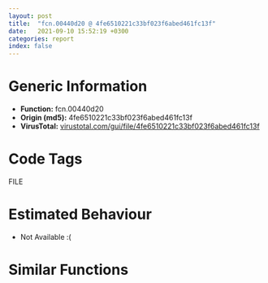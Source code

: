 ```yaml
---
layout: post
title:  "fcn.00440d20 @ 4fe6510221c33bf023f6abed461fc13f"
date:   2021-09-10 15:52:19 +0300
categories: report
index: false
---
```


# Generic Information
- **Function:** fcn.00440d20
- **Origin (md5):** 4fe6510221c33bf023f6abed461fc13f
- **VirusTotal:** [virustotal.com/gui/file/4fe6510221c33bf023f6abed461fc13f][virustotal_ref]

# Code Tags
<span class="tag" id="FILE">FILE</span>


# Estimated Behaviour
<ul><li class="bhv-desc" id="na">Not Available :(</li></ul>

# Similar Functions
<script type="text/javascript" src="https://www.gstatic.com/charts/loader.js"></script>
<script type="text/javascript">

    google.charts.load('current', {'packages':['corechart']});
    google.charts.setOnLoadCallback(drawChart);

    function drawChart() {
    var data = new google.visualization.DataTable();
        data.addColumn('number', 'X');
        data.addColumn('number', 'Y');
        data.addColumn({type: 'string', role: 'tooltip', 'p': {'html': true}});
        data.addColumn({'type': 'string', 'role': 'style'});
        
        data.addRows([
    [0, 0, '<b><a href="/report/fcn.00440d20@4fe6510221c33bf023f6abed461fc13f">fcn.00440d20</a><br>@4fe6510221c33bf023f6abed461fc13f</b><br>', 'point { fill-color: #e0440e; }'],

        ]);

    var options = {
        title: 'Similarity Plot',
        legend: 'none',
        colors: ['#dedbd9', '#e6693e', '#ec8f6e', '#f3b49f', '#f6c7b6'],
        tooltip: {isHtml: true, trigger: 'both'},
        explorer: {
        actions: ["dragToZoom", "rightClickToReset"],
        },
        chartArea: {
        width: '80%',
        height: '80%'
        },
        width: '100%',
        height: '100%'
    };

    var chart = new google.visualization.ScatterChart(document.getElementById('chart_div'));

    chart.draw(data, options);
    }
    
</script>


<div id="chart_div" style="width: 100%px; height: 100%;"></div>

# Disassembled Code
{% highlight nasm %}

sub esp, 0x20
push ebx
push ebp
mov ebp, dword[0x4c6400]
push esi
mov esi, ecx
push edi
mov ecx, ebp
mov dword[esp+0x18], ebp
call fcn.00413110
or eax, 0xffffffff
mov dword[esp+0x28], eax
mov dword[esp+0x2c], eax
mov eax, dword[0x4c28ec]
mov eax, dword[eax+0xf8]
and eax, 0x7fffffff
mov byte[esp+0x16], 0
mov byte[esp+0x1c], 0
mov dword[esp+0x24], eax
mov eax, esi
movzx ecx, word[eax]
cmp ecx, 0x20
je off.b82
cmp ecx, 9
jne off.b87
add eax, 2
jmp off.b69
cmp word[eax], 0x2a
jne 0x440e5b
movzx edi, word[eax+2]
lea esi, [eax+2]
test edi, 0xffffff80
jne off.b130
push 2
push edi
call fcn.0048df9e
add esp, 8
test eax, eax
je off.b130
and edi, 0xffffffdf
movzx eax, di
add eax, 0xffffffbd
cmp eax, 0x11
ja case.0x440db8.68
movzx ecx, byte[eax+0x4412e0]
jmp dword[ecx*4+0x4412cc]
mov byte[esp+0x1c], 1
jmp case.0x440db8.68
lea edi, [esi+2]
mov eax, edi
call fcn.0040d200
movzx edx, al
neg edx
sbb edx, edx
and edx, 6
add edx, 0xa
push edx
push 0
push edi
call fcn.0048e812
mov dword[esp+0x34], eax
add esp, 0xc
mov ebx, 0x4a352c
mov eax, esi
mov dword[esp+0x2c], edx
call fcn.004095d0
mov esi, eax
test esi, esi
je 0x44125d
sub esi, 2
jmp case.0x440db8.68
lea eax, [esi+2]
push eax
call fcn.0048dfe6
mov dword[esp+0x28], eax
add esp, 4
mov ebx, 0x4a352c
mov eax, esi
call fcn.004095d0
mov esi, eax
test esi, esi
je 0x441275
sub esi, 2
jmp case.0x440db8.68
mov byte[esp+0x16], 1
cmp word[esi], 0
je off.b67
add esi, 2
cmp word[esi], 0
je off.b67
add esi, 2
jmp off.b67
push 0
push 0x8000000
push 3
push 0
push 3
push 0x80000000
push esi
call dword[sym.imp.KERNEL32.dll_CreateFileW]
mov ebx, eax
cmp ebx, 0xffffffff
jne 0x440eb7
call dword[sym.imp.KERNEL32.dll_GetLastError]
mov ecx, dword[0x4c28ec]
cmp byte[ecx+0x104], 0
mov dword[ecx+0x30], eax
jne 0x4412ab
mov eax, dword[0x4c6cb4]
push 1
push 0
push 0xffffffffffffffff
push 0x4a331c
push eax
call fcn.00476680
pop edi
pop esi
pop ebp
pop ebx
add esp, 0x20
ret 4
mov ecx, ebx
call fcn.00474970
mov edi, eax
mov ecx, edi
and ecx, edx
cmp ecx, 0xffffffff
jne 0x440ef3
call dword[sym.imp.KERNEL32.dll_GetLastError]
mov edx, dword[0x4c28ec]
push ebx
mov dword[edx+0x30], eax
call dword[sym.imp.KERNEL32.dll_CloseHandle]
mov eax, dword[esp+0x34]
push eax
call fcn.00430510
pop edi
pop esi
pop ebp
pop ebx
add esp, 0x20
ret 4
mov eax, dword[esp+0x2c]
cmp edx, eax
jb 0x440f09
ja 0x440f03
cmp edi, dword[esp+0x28]
jbe 0x440f09
mov edi, dword[esp+0x28]
mov edx, eax
test edx, edx
jne 0x440f12
cmp edi, 0xfffffffd
jbe 0x440f31
mov ecx, dword[esp+0x34]
push 0x4ab02c
push 0
push str.Out_of_memory.
call fcn.0042df10
pop edi
pop esi
pop ebp
pop ebx
add esp, 0x20
ret 4
mov ecx, edi
or ecx, edx
jne 0x440f6b
push ebx
call dword[sym.imp.KERNEL32.dll_CloseHandle]
mov eax, dword[0x4c6cb4]
mov edx, dword[0x4c28ec]
push 1
push 0
push 0xffffffffffffffff
push 0x4a0900
push eax
mov dword[edx+0x30], 0
call fcn.00476680
pop edi
pop esi
pop ebp
pop ebx
add esp, 0x20
ret 4
cmp byte[esp+0x1c], 0
je 0x440fa2
mov al, byte[ebp+0x17]
test al, al
jne 0x440f7f
mov ecx, dword[ebp+0xc]
mov al, byte[ecx+0x17]
cmp al, 2
je 0x440fa2
push ebp
mov cl, 1
mov eax, edi
mov byte[esp+0x1b], 1
call fcn.0042f7e0
cmp eax, 1
jne 0x44100a
cmp byte[ebp+0x17], 0
jne 0x440fe0
mov esi, dword[ebp+0xc]
jmp 0x440fe2
lea edx, [edi+2]
push edx
mov byte[esp+0x1b], 0
call fcn.0048cdd4
mov esi, eax
add esp, 4
test esi, esi
jne 0x44102f
mov ecx, dword[esp+0x34]
push 0x4ab02c
push eax
push str.Out_of_memory.
call fcn.0042df10
push ebx
call dword[sym.imp.KERNEL32.dll_CloseHandle]
xor eax, eax
pop edi
pop esi
pop ebp
pop ebx
add esp, 0x20
ret 4
mov esi, ebp
test byte[esi+0x15], 8
je 0x440fef
mov eax, esi
call fcn.00401160
mov al, byte[esi+0x17]
cmp al, 1
jne 0x44101d
test byte[esi+0x15], 4
je 0x441003
mov eax, esi
call fcn.0042e780
mov esi, dword[esi+8]
test esi, esi
jne 0x44102f
push ebx
call dword[sym.imp.KERNEL32.dll_CloseHandle]
xor eax, eax
pop edi
pop esi
pop ebp
pop ebx
add esp, 0x20
ret 4
cmp al, 2
jne 0x44102a
call fcn.00401000
mov esi, eax
jmp 0x441006
mov esi, 0x4c85b8
push 0
lea eax, [esp+0x24]
push eax
push edi
push esi
push ebx
call dword[sym.imp.KERNEL32.dll_ReadFile]
mov ebp, eax
call dword[sym.imp.KERNEL32.dll_GetLastError]
mov ecx, dword[0x4c28ec]
push ebx
mov dword[ecx+0x30], eax
call dword[sym.imp.KERNEL32.dll_CloseHandle]
test ebp, ebp
je 0x441206
cmp byte[esp+0x1c], 0
jne 0x44118a
mov eax, dword[esp+0x20]
cmp eax, 3
jb 0x44109d
cmp byte[esi], 0xef
jne 0x44109d
cmp byte[esi+1], 0xbb
jne 0x44109d
cmp byte[esi+2], 0xbf
jne 0x44109d
mov edi, dword[esp+0x18]
add eax, 0xfffffffd
push eax
lea edx, [esi+3]
push edx
push edi
mov ebx, 0xfde9
call fcn.004771c0
jmp 0x4410cd
cmp eax, 2
jb 0x4410eb
cmp byte[esi], 0xff
jne 0x4410eb
cmp byte[esi+1], 0xfe
jne 0x4410eb
mov dl, 1
mov ecx, esi
test dl, dl
je 0x4410bb
lea ecx, [esi+2]
add eax, 0xfffffffe
mov edi, dword[esp+0x18]
push 0
push 1
shr eax, 1
push eax
push ecx
push edi
call fcn.00476680
test eax, eax
jne 0x4410d3
xor ebp, ebp
test esi, esi
je 0x4410e0
push esi
call fcn.0048e3af
add esp, 4
cmp byte[edi+0x17], 0
jne 0x441107
mov esi, dword[edi+0xc]
jmp 0x441109
mov ebx, dword[esp+0x24]
xor dl, dl
cmp ebx, 0x4b0
je 0x4410af
mov edi, dword[esp+0x18]
push eax
push esi
push edi
call fcn.004771c0
jmp 0x4410cd
mov esi, edi
test byte[esi+0x15], 8
je 0x441116
mov eax, esi
call fcn.00401160
mov al, byte[esi+0x17]
cmp al, 1
jne 0x44112f
test byte[esi+0x15], 4
je 0x44112a
mov eax, esi
call fcn.0042e780
mov esi, dword[esi+8]
jmp 0x441141
cmp al, 2
jne 0x44113c
call fcn.00401000
mov esi, eax
jmp 0x441141
mov esi, 0x4c85b8
cmp byte[esp+0x16], 0
je 0x44122a
mov ebx, dword[esp+0x18]
mov eax, ebx
call fcn.004135e0
push 0
push 0xffffffffffffffff
push 0xffffffffffffffff
push 1
push 0x4aa5e4
mov dword[esp+0x38], eax
push 0x4a9b3c
push esi
lea eax, [esp+0x40]
call fcn.004740c0
mov edi, dword[esp+0x40]
add esp, 0x1c
mov eax, ebx
call fcn.004135a0
jmp 0x44122a
mov ecx, dword[esp+0x18]
mov al, byte[ecx+0x17]
test al, al
jne 0x44119b
mov eax, dword[ecx+0xc]
mov al, byte[eax+0x17]
cmp al, 2
jne 0x4411e6
mov ecx, dword[esp+0x20]
push ecx
mov ecx, esi
call fcn.004764c0
lea edi, [eax-1]
add esp, 4
neg edi
push esi
sbb edi, edi
call fcn.0048e3af
add esp, 4
inc edi
je 0x441011
mov edx, dword[0x4c6cb4]
push 1
push 0
push 0xffffffffffffffff
push 0x4a0900
push edx
call fcn.00476680
pop edi
pop esi
pop ebp
pop ebx
add esp, 0x20
ret 4
mov eax, dword[esp+0x20]
mov edi, eax
test al, 1
je 0x4411f5
mov byte[eax+esi], 0
inc edi
xor eax, eax
mov word[edi+esi], ax
mov eax, ecx
call fcn.00413570
mov dword[eax], edi
jmp 0x44122a
mov eax, dword[esp+0x18]
xor ecx, ecx
mov word[esi], cx
call fcn.00413570
cmp byte[esp+0x17], 0
mov dword[eax], 0
jne 0x44122a
push esi
call fcn.0048e3af
add esp, 4
mov edx, dword[esp+0x1c]
mov eax, dword[esp+0x18]
push edx
call fcn.004136c0
test eax, eax
je 0x441011
mov edx, dword[esp+0x34]
test ebp, ebp
sete al
movzx ecx, al
push ecx
push edx
call fcn.0042dd40
pop edi
pop esi
pop ebp
pop ebx
add esp, 0x20
ret 4
mov eax, dword[0x4c28ec]
cmp byte[eax+0x104], 0
mov dword[eax+0x30], 0x57
jmp 0x440e91
mov eax, dword[0x4c28ec]
cmp byte[eax+0x104], 0
mov dword[eax+0x30], 0x57
jne 0x4412ab
mov ecx, dword[0x4c6cb4]
push 1
push 0
push 0xffffffffffffffff
push 0x4a331c
push ecx
call fcn.00476680
pop edi
pop esi
pop ebp
pop ebx
add esp, 0x20
ret 4
mov ecx, dword[esp+0x34]
push 0x4ab02c
push 0
push 0x4a331c
call fcn.0042dc50
pop edi
pop esi
pop ebp
pop ebx
add esp, 0x20
ret 4

{% endhighlight %}

[virustotal_ref]: https://www.virustotal.com/gui/file/4fe6510221c33bf023f6abed461fc13f